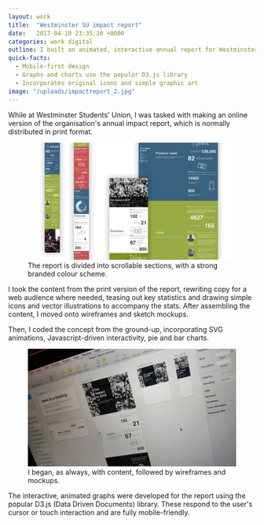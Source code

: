 ```yaml
---
layout: work
title:  "Westminster SU impact report"
date:   2017-04-10 23:35:20 +0000
categories: work digital
outline: I built an animated, interactive annual report for Westminster SU, using modern web technologies like SVG and Javascript data visualisations.
quick-facts:
  - Mobile-first design
  - Graphs and charts use the popular D3.js library
  - Incorporates original icons and simple graphic art
image: "/uploads/impactreport_2.jpg"
---
```


While at Westminster Students' Union, I was tasked with making an online version of the organisation's annual impact report, which is normally distributed in print format.

<figure>
  <img src="/uploads/impactreport_1.jpg"/>
  <figcaption>The report is divided into scrollable sections, with a strong branded colour scheme.</figcaption>
</figure>

I took the content from the print version of the report, rewriting copy for a web audience where needed, teasing out key statistics and drawing simple icons and vector illustrations to accompany the stats. After assembling the content, I moved onto wireframes and sketch mockups.

Then, I coded the concept from the ground-up, incorporating SVG animations, Javascript-driven interactivity, pie and bar charts.

<figure>
  <img src="/uploads/impactreport_4.jpg"/>
  <figcaption>I began, as always, with content, followed by wireframes and mockups.</figcaption>
</figure>

The interactive, animated graphs were developed for the report using the popular D3.js (Data Driven Documents) library. These respond to the user's cursor or touch interaction and are fully mobile-friendly.
